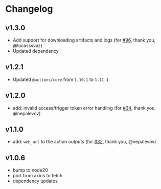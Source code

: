 # Changelog

## v1.3.0

- Add support for downloading artifacts and logs (for [#96](https://github.com/digital-blueprint/gitlab-pipeline-trigger-action/pull/96), thank you, @lucasssvaz)
- Updated dependency

## v1.2.1

- Updated `@actions/core` from `1.10.1` to `1.11.1`

## v1.2.0

- add: invalid access/trigger token error handling (for [#34](https://github.com/digital-blueprint/gitlab-pipeline-trigger-action/issues/34), thank you, @nepalevov)

## v1.1.0

- add: `web_url` to the action outputs (for [#32](https://github.com/digital-blueprint/gitlab-pipeline-trigger-action/issues/32), thank you, @nepalevov)

## v1.0.6

- bump to node20
- port from axios to fetch
- dependency updates
